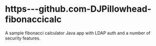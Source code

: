 # https---github.com-DJPillowhead-fibonaccicalc
A sample fibonacci calculator Java app with LDAP auth and a number of security features.
